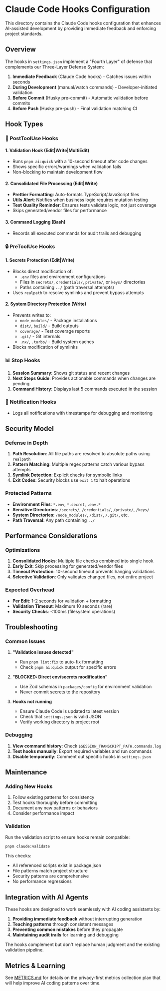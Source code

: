 # Claude Code Hooks Configuration

This directory contains the Claude Code hooks configuration that enhances AI-assisted development by providing immediate feedback and enforcing project standards.

## Overview

The hooks in `settings.json` implement a "Fourth Layer" of defense that complements our Three-Layer Defense System:

1. **Immediate Feedback** (Claude Code hooks) - Catches issues within seconds
2. **During Development** (manual/watch commands) - Developer-initiated validation
3. **Before Commit** (Husky pre-commit) - Automatic validation before commits
4. **Before Push** (Husky pre-push) - Final validation matching CI

## Hook Types

### 🔄 PostToolUse Hooks

#### 1. **Validation Hook** (Edit|Write|MultiEdit)

- Runs `pnpm ai:quick` with a 10-second timeout after code changes
- Shows specific errors/warnings when validation fails
- Non-blocking to maintain development flow

#### 2. **Consolidated File Processing** (Edit|Write)

- **Prettier Formatting**: Auto-formats TypeScript/JavaScript files
- **Utils Alert**: Notifies when business logic requires mutation testing
- **Test Quality Reminder**: Ensures tests validate logic, not just coverage
- Skips generated/vendor files for performance

#### 3. **Command Logging** (Bash)

- Records all executed commands for audit trails and debugging

### 🔒 PreToolUse Hooks

#### 1. **Secrets Protection** (Edit|Write)

- Blocks direct modification of:
  - `.env` files and environment configurations
  - Files in `secrets/`, `credentials/`, `private/`, or `keys/` directories
  - Paths containing `../` (path traversal attempts)
- Uses `realpath` to resolve symlinks and prevent bypass attempts

#### 2. **System Directory Protection** (Write)

- Prevents writes to:
  - `node_modules/` - Package installations
  - `dist/`, `build/` - Build outputs
  - `coverage/` - Test coverage reports
  - `.git/` - Git internals
  - `.nx/`, `.turbo/` - Build system caches
- Blocks modification of symlinks

### 📊 Stop Hooks

1. **Session Summary**: Shows git status and recent changes
2. **Next Steps Guide**: Provides actionable commands when changes are pending
3. **Command History**: Displays last 5 commands executed in the session

### 🔔 Notification Hooks

- Logs all notifications with timestamps for debugging and monitoring

## Security Model

### Defense in Depth

1. **Path Resolution**: All file paths are resolved to absolute paths using `realpath`
2. **Pattern Matching**: Multiple regex patterns catch various bypass attempts
3. **Symlink Detection**: Explicit checks for symbolic links
4. **Exit Codes**: Security blocks use `exit 1` to halt operations

### Protected Patterns

- **Environment Files**: `*.env`, `*.secret`, `.env.*`
- **Sensitive Directories**: `/secrets/`, `/credentials/`, `/private/`, `/keys/`
- **System Directories**: `/node_modules/`, `/dist/`, `/.git/`, etc.
- **Path Traversal**: Any path containing `../`

## Performance Considerations

### Optimizations

1. **Consolidated Hooks**: Multiple file checks combined into single hook
2. **Early Exit**: Skip processing for generated/vendor files
3. **Timeout Protection**: 10-second timeout prevents hanging validations
4. **Selective Validation**: Only validates changed files, not entire project

### Expected Overhead

- **Per Edit**: 1-2 seconds for validation + formatting
- **Validation Timeout**: Maximum 10 seconds (rare)
- **Security Checks**: <100ms (filesystem operations)

## Troubleshooting

### Common Issues

1. **"Validation issues detected"**
   - Run `pnpm lint:fix` to auto-fix formatting
   - Check `pnpm ai:quick` output for specific errors

2. **"BLOCKED: Direct env/secrets modification"**
   - Use Zod schemas in `packages/config` for environment validation
   - Never commit secrets to the repository

3. **Hooks not running**
   - Ensure Claude Code is updated to latest version
   - Check that `settings.json` is valid JSON
   - Verify working directory is project root

### Debugging

1. **View command history**: Check `$SESSION_TRANSCRIPT_PATH.commands.log`
2. **Test hooks manually**: Export required variables and run commands
3. **Disable temporarily**: Comment out specific hooks in `settings.json`

## Maintenance

### Adding New Hooks

1. Follow existing patterns for consistency
2. Test hooks thoroughly before committing
3. Document any new patterns or behaviors
4. Consider performance impact

### Validation

Run the validation script to ensure hooks remain compatible:

```bash
pnpm claude:validate
```

This checks:

- All referenced scripts exist in package.json
- File patterns match project structure
- Security patterns are comprehensive
- No performance regressions

## Integration with AI Agents

These hooks are designed to work seamlessly with AI coding assistants by:

1. **Providing immediate feedback** without interrupting generation
2. **Teaching patterns** through consistent messages
3. **Preventing common mistakes** before they propagate
4. **Maintaining audit trails** for learning and debugging

The hooks complement but don't replace human judgment and the existing validation pipeline.

## Metrics & Learning

See [METRICS.md](./METRICS.md) for details on the privacy-first metrics collection plan that will help improve AI coding patterns over time.

